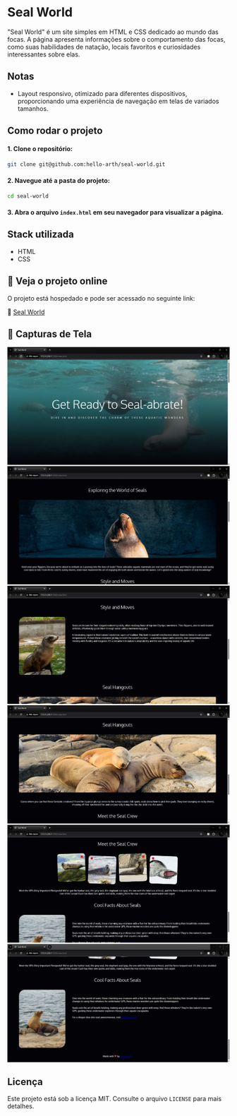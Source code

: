 # Seal World

"Seal World" é um site simples em HTML e CSS dedicado ao mundo das focas. A página apresenta informações sobre o comportamento das focas, como suas habilidades de natação, locais favoritos e curiosidades interessantes sobre elas.

## Notas
- Layout responsivo, otimizado para diferentes dispositivos, proporcionando uma experiência de navegação em telas de variados tamanhos.

## Como rodar o projeto

#### 1. Clone o repositório:
```bash
git clone git@github.com:hello-arth/seal-world.git
```
#### 2. Navegue até a pasta do projeto:
```bash
cd seal-world
```
#### 3. Abra o arquivo `index.html` em seu navegador para visualizar a página.

## Stack utilizada

- HTML
- CSS

## 📌 Veja o projeto online

O projeto está hospedado e pode ser acessado no seguinte link:

🔗 [Seal World](https://seal-world-alpha.vercel.app/)

## 📸 Capturas de Tela

![Get Ready to Seal-abrate!](screenshots/1.png)
![Exploring the World of Seals](screenshots/2.png)
![Style and Moves](screenshots/3.png)
![Seal Hangouts](screenshots/4.png)
![Meet the Seal Crew](screenshots/5.png)
![Cool Facts About Seals](screenshots/6.png)


## Licença

Este projeto está sob a licença MIT. Consulte o arquivo `LICENSE` para mais detalhes.

